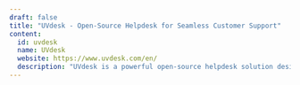 ```yaml
---
draft: false
title: "UVdesk - Open-Source Helpdesk for Seamless Customer Support"
content:
  id: uvdesk
  name: UVdesk
  website: https://www.uvdesk.com/en/
  description: "UVdesk is a powerful open-source helpdesk solution designed to streamline customer support with ticketing, branding, email management, and knowledge base features."
---
```

